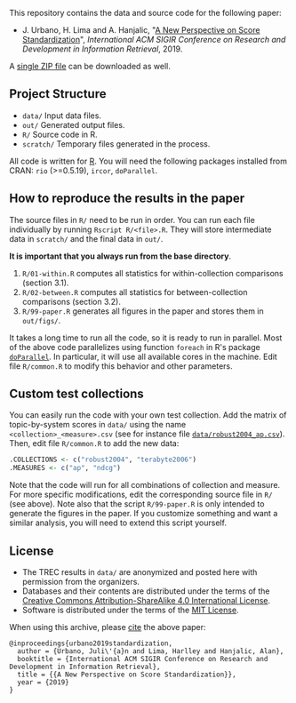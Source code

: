 This repository contains the data and source code for the following paper:

* J. Urbano, H. Lima and A. Hanjalic, "[A New Perspective on Score Standardization](http://julian-urbano.info/files/publications/077-new-perspective-score-standardization.pdf)", *International ACM SIGIR Conference on Research and Development in Information Retrieval*, 2019.

A [single ZIP file](https://github.com/julian-urbano/sigir2019-standardization/archive/master.zip) can be downloaded as well.

## Project Structure

* `data/` Input data files.
* `out/` Generated output files.
* `R/` Source code in R.
* `scratch/` Temporary files generated in the process.

All code is written for [R](https://www.r-project.org). You will need the following packages installed from CRAN: `rio` (>=0.5.19), `ircor`, `doParallel`.

## How to reproduce the results in the paper 

The source files in `R/` need to be run in order. You can run each file individually by running `Rscript R/<file>.R`. They will store intermediate data in `scratch/` and the final data in `out/`.

**It is important that you always run from the base directory**.

1. `R/01-within.R` computes all statistics for within-collection comparisons (section 3.1).
2. `R/02-between.R` computes all statistics for between-collection comparisons (section 3.2).
7. `R/99-paper.R` generates all figures in the paper and stores them in `out/figs/`.

It takes a long time to run all the code, so it is ready to run in parallel. Most of the above code parallelizes using function `foreach` in R's package [`doParallel`](https://cran.r-project.org/web/packages/doParallel/index.html). In particular, it will use all available cores in the machine. Edit file `R/common.R` to modify this behavior and other parameters.

## Custom test collections

You can easily run the code with your own test collection. Add the matrix of topic-by-system scores in `data/` using the name `<collection>_<measure>.csv` (see for instance file [`data/robust2004_ap.csv`](/data/robust2004_ap.csv)). Then, edit file `R/common.R` to add the new data:

```r
.COLLECTIONS <- c("robust2004", "terabyte2006")
.MEASURES <- c("ap", "ndcg")
```

Note that the code will run for all combinations of collection and measure. For more specific modifications, edit the corresponding source file in `R/` (see above). Note also that the script `R/99-paper.R` is only intended to generate the figures in the paper. If you customize something and want a similar analysis, you will need to extend this script yourself.


## License

* The TREC results in `data/` are anonymized and posted here with permission from the organizers.
* Databases and their contents are distributed under the terms of the [Creative Commons Attribution-ShareAlike 4.0 International License](http://creativecommons.org/licenses/by-sa/4.0/).
* Software is distributed under the terms of the [MIT License](https://opensource.org/licenses/MIT).

When using this archive, please [cite](CITE.bib) the above paper:

    @inproceedings{urbano2019standardization,
      author = {Urbano, Juli\'{a}n and Lima, Harlley and Hanjalic, Alan},
      booktitle = {International ACM SIGIR Conference on Research and Development in Information Retrieval},
      title = {{A New Perspective on Score Standardization}},
      year = {2019}
    }
